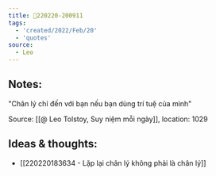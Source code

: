 ```yaml
---
title: 💬220220-200911
tags:
  - 'created/2022/Feb/20'
  - 'quotes'
source:
  - Leo
---
```


## Notes:
"Chân lý chỉ đến với bạn nếu bạn dùng trí tuệ của mình"

Source: [[@ Leo Tolstoy, Suy niệm mỗi ngày]], location: 1029

## Ideas & thoughts:
- [[220220183634 - Lặp lại chân lý không phải là chân lý]]